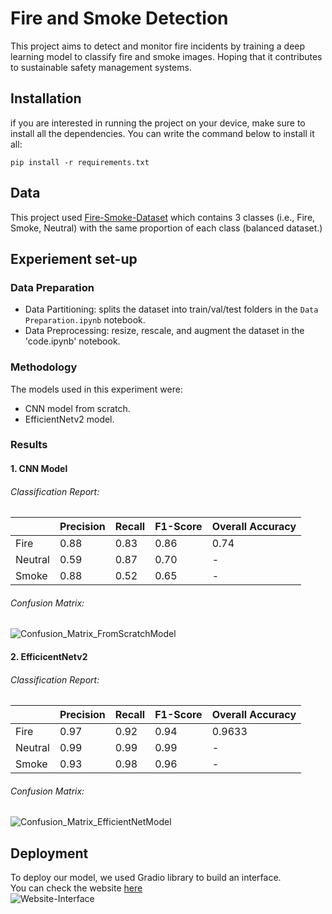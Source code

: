 # Fire and Smoke Detection
This project aims to detect and monitor fire incidents by training a deep learning model to classify fire and smoke images. Hoping that it contributes to sustainable safety management systems. 
## Installation 
if you are interested in running the project on your device, make sure to install all the dependencies.
You can write the command below to install it all:
```
pip install -r requirements.txt
```
## Data
This project used [Fire-Smoke-Dataset](https://github.com/DeepQuestAI/Fire-Smoke-Dataset/tree/master) which contains 3 classes (i.e., Fire, Smoke, Neutral) with the same proportion of each class (balanced dataset.)

## Experiement set-up
### Data Preparation
 - Data Partitioning: splits the dataset into train/val/test folders in the `Data Preparation.ipynb` notebook.
 - Data Preprocessing: resize, rescale, and augment the dataset in the 'code.ipynb' notebook.
### Methodology
The models used in this experiment were:
- CNN model from scratch.
- EfficientNetv2 model.
### Results 
#### 1. CNN Model
###### Classification Report:
|       | Precision | Recall | F1-Score | Overall Accuracy |
|:------|:---------|:------|:--------|:----------------|
| Fire   |	0.88    |	0.83 |	0.86   |	0.74           |
| Neutral|	0.59    |	0.87	| 0.70	  |       -        |
| Smoke	 | 0.88	   | 0.52	 | 0.65	  |       -        | 
###### Confusion Matrix:
![Confusion_Matrix_FromScratchModel](https://github.com/M7Saad/SIC-Project/assets/141254648/3d311fc8-fbfb-45c9-b1e9-aad1c5474ca2)

#### 2. EfficicentNetv2
###### Classification Report:
|       | Precision | Recall | F1-Score | Overall Accuracy |
|:------|:---------|:------|:--------|:----------------|
| Fire   |	0.97    |	0.92 |	0.94   |	0.9633           |
| Neutral|	0.99    |	0.99	| 0.99	  |       -        |
| Smoke	 | 0.93	   | 0.98	 | 0.96	  |       -        | 
###### Confusion Matrix:
![Confusion_Matrix_EfficientNetModel](https://github.com/M7Saad/SIC-Project/assets/141254648/28a87a71-4cca-42f6-9a5e-422a43978e7b)


## Deployment
To deploy our model, we used Gradio library to build an interface. \
You can check the website [here](https://4f19cf68b86ba94583.gradio.live) \
![Website-Interface](https://github.com/M7Saad/SIC-Project/assets/141254648/2a2f28e9-2103-4433-9cdf-3092eeb66ce1)
